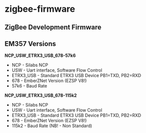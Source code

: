 # zigbee-firmware
## ZigBee Development Firmware

## EM357 Versions
__NCP_USW_ETRX3_USB_678-57k6__
* NCP - Silabs NCP
* USW - Uart interface, Software Flow Control 
* ETRX3_USB - Standard ETRX3 USB Device PB1=TXD, PB2=RXD
* 678 - EmberZNet Version (EZSP V8!)
* 57k6 - Baud Rate
 
__NCP_USW_ETRX3_USB_678-115k2__
* NCP - Silabs NCP
* USW - Uart interface, Software Flow Control 
* ETRX3_USB - Standard ETRX3 USB Device PB1=TXD, PB2=RXD
* 678 - EmberZNet Version (EZSP V8!)
* 115k2 - Baud Rate (NB! - Non Standard)
